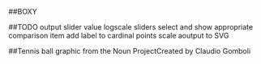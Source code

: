 ##BOXY

##TODO
output slider value
logscale sliders
select and show appropriate comparison item
add label to cardinal points
scale aoutput to SVG

##Tennis ball graphic
from the Noun ProjectCreated by Claudio Gomboli

